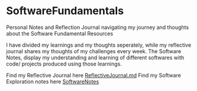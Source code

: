 # SoftwareFundamentals
Personal Notes and Reflection Journal navigating my journey and thoughts about the Software Fundamental Resources

I have divided my learnings and my thoughts seperately, while my reflective journal shares my thoughts of my challenges every week.
The Software Notes, display my understanding and learning of different softwares with code/ projects produced using those learnings.

Find my Reflective Journal here [ReflectiveJournal.md](ReflectiveJournal.md)
Find my Software Exploration notes here [SoftwareNotes](/.SoftwareNotes)
